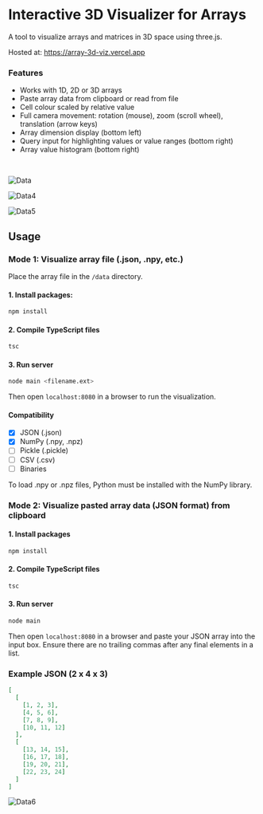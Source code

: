# Interactive 3D Visualizer for Arrays

A tool to visualize arrays and matrices in 3D space using three.js.

Hosted at: https://array-3d-viz.vercel.app

### Features
- Works with 1D, 2D or 3D arrays
- Paste array data from clipboard or read from file
- Cell colour scaled by relative value
- Full camera movement: rotation (mouse), zoom (scroll wheel), translation (arrow keys)
- Array dimension display (bottom left)
- Query input for highlighting values or value ranges (bottom right)
- Array value histogram (bottom right)

<br>

![Data](https://user-images.githubusercontent.com/41476809/179063555-7dbf08d4-ded9-4131-b4bf-b6b619e8e715.png)

![Data4](https://user-images.githubusercontent.com/41476809/179064728-ac07c0d0-3b9e-42d1-a979-85ba35b49aac.png)

![Data5](https://user-images.githubusercontent.com/41476809/179065260-ac1415f9-d0b8-4d4c-b03b-1be5e6d54b50.png)

## Usage 

###  Mode 1: Visualize array file (.json, .npy, etc.)

Place the array file in the <code>/data</code> directory.

#### 1. Install packages:
```bash
npm install
```
#### 2. Compile TypeScript files
```bash
tsc
```
#### 3. Run server
```bash
node main <filename.ext>
```
Then open <code>localhost:8080</code> in a browser to run the visualization.

#### Compatibility 
- [x] JSON (.json) 
- [x] NumPy (.npy, .npz)
- [ ] Pickle (.pickle)
- [ ] CSV (.csv)
- [ ] Binaries

To load .npy or .npz files, Python must be installed with the NumPy library.

### Mode 2: Visualize pasted array data (JSON format) from clipboard

#### 1. Install packages
```bash
npm install
```
#### 2. Compile TypeScript files
```bash
tsc
```
#### 3. Run server
```bash
node main
```

Then open <code>localhost:8080</code> in a browser and paste your JSON array into the input box. Ensure there are no trailing commas after any final elements in a list.

### Example JSON (2 x 4 x 3)

```json
[
  [
    [1, 2, 3],
    [4, 5, 6],
    [7, 8, 9],
    [10, 11, 12]
  ],
  [
    [13, 14, 15],
    [16, 17, 18],
    [19, 20, 21],
    [22, 23, 24]
  ]
]

```

![Data6](https://user-images.githubusercontent.com/41476809/179065871-d10666a7-6091-49f8-a26f-01cfd9bca5a2.png)
